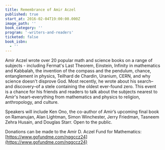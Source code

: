 ```yaml
---
title: Remembrance of Amir Aczel
published: true
start_at: 2016-02-04T19:00:00.000Z
image_path: ''
book_category: ''
program: '-writers-and-readers'
ticketed: false
book_isbn:
  - ''
---
```


Amir Aczel wrote over 20 popular math and science books on a range of subjects - including Fermat's Last Theorem, Einstein, Infinity in mathematics and Kabbalah, the invention of the compass and the pendulum, chance, entanglement in physics, Teilhard de Chardin, Uranium, CERN, and why science doesn't disprove God. Most recently, he wrote about his search–and discovery–of a stele containing the oldest ever-found zero. This event is a chance for his friends and readers to talk about the subjects nearest to Amir's heart–everything from mathematics and physics to religion, anthropology, and culture.

Speakers will include Ken Ono, the co-author of Amir’s upcoming final book on Ramanujan, Alan Lightman, Simon Winchester, Jerry Friedman, Tasneem Zehra Husain, and Douglas Starr. Open to the public.

Donations can be made to the Amir D. Aczel Fund for Mathematics: [https://www.gofundme.com/nqgccz24](https://www.gofundme.com/nqgccz24)